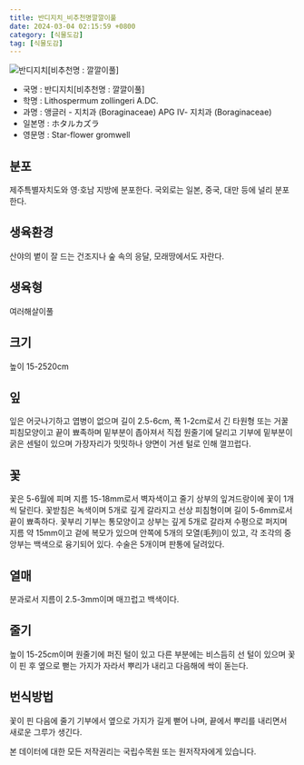 ```yaml
---
title: 반디지치_비추천명깔깔이풀
date: 2024-03-04 02:15:59 +0800
category: [식물도감]
tag: [식물도감]
---
```




![반디지치[비추천명 : 깔깔이풀]](/fileUpload/plants/basic/Boraginaceae/Lithospermum/7781/1_th2.JPG)
- 국명 : 반디지치[비추천명 : 깔깔이풀]
- 학명 : Lithospermum zollingeri A.DC.
- 과명 : 앵글러 - 지치과 (Boraginaceae) APG Ⅳ- 지치과 (Boraginaceae)
- 일본명 : ホタルカズラ
- 영문명 : Star-flower gromwell


## 분포
제주특별자치도와 영·호남 지방에 분포한다. 국외로는 일본, 중국, 대만 등에 널리 분포한다.
## 생육환경
산야의 볕이 잘 드는 건조지나 숲 속의 응달, 모래땅에서도 자란다.
## 생육형
여러해살이풀
## 크기
높이 15-2520cm
## 잎
잎은 어긋나기하고 엽병이 없으며 길이 2.5-6cm, 폭 1-2cm로서 긴 타원형 또는 거꿀피침모양이고 끝이 뾰족하며 밑부분이 좁아져서 직접 원줄기에 달리고 기부에 밑부분이 굵은 센털이 있으며 가장자리가 밋밋하나 양면이 거센 털로 인해 껄끄럽다.
## 꽃
꽃은 5-6월에 피며 지름 15-18mm로서 벽자색이고 줄기 상부의 잎겨드랑이에 꽃이 1개씩 달린다. 꽃받침은 녹색이며 5개로 깊게 갈라지고 선상 피침형이며 길이 5-6mm로서 끝이 뾰족하다. 꽃부리 기부는 통모양이고 상부는 깊게 5개로 갈라져 수평으로 퍼지며 지름 약 15mm이고 겉에 복모가 있으며 안쪽에 5개의 모열(毛列)이 있고, 각 조각의 중앙부는 백색으로 융기되어 있다. 수술은 5개이며 판통에 달려있다.
## 열매
분과로서 지름이 2.5-3mm이며 매끄럽고 백색이다.
## 줄기
높이 15-25cm이며 원줄기에 퍼진 털이 있고 다른 부분에는 비스듬히 선 털이 있으며 꽃이 핀 후 옆으로 뻗는 가지가 자라서 뿌리가 내리고 다음해에 싹이 돋는다.
## 번식방법
꽃이 핀 다음에 줄기 기부에서 옆으로 가지가 길게 뻗어 나며, 끝에서 뿌리를 내리면서 새로운 그루가 생긴다.






본 데이터에 대한 모든 저작권리는 국립수목원 또는 원저작자에게 있습니다.
